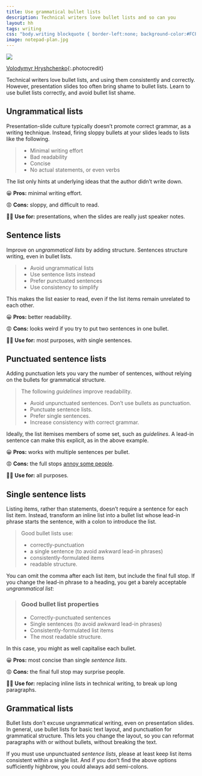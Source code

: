 ```yaml
---
title: Use grammatical bullet lists
description: Technical writers love bullet lists and so can you
layout: hh
tags: writing
css: "body.writing blockquote { border-left:none; background-color:#FCF9F1; color:black; padding:1.3em; position:relative; } body.writing blockquote ul {margin-bottom:0} body.writing blockquote:before {content:'EXAMPLE'; color:#DF5A49; position:absolute; left:34em; } body.writing blockquote h3 {margin:0 0 0.6em}"
image: notepad-plan.jpg
---
```


![](notepad-plan.jpg)

[Volodymyr Hryshchenko](https://unsplash.com/photos/x_OKGbxB3fA){:.photocredit}

Technical writers love bullet lists, and using them consistently and correctly.
However, presentation slides too often bring shame to bullet lists.
Learn to use bullet lists correctly, and avoid bullet list shame.

## Ungrammatical lists

Presentation-slide culture typically doesn’t promote correct grammar, as a writing technique.
Instead, firing sloppy bullets at your slides leads to lists like the following.

> * Minimal writing effort
> * Bad readability
> * Concise
> * No actual statements, or even verbs

The list only hints at underlying ideas that the author didn’t write down.

😀 **Pros:** minimal writing effort.

😡 **Cons:** sloppy, and difficult to read.

👍🏻 **Use for:** presentations, when the slides are really just speaker notes.


## Sentence lists

Improve on _ungrammatical lists_ by adding structure.
Sentences structure writing, even in bullet lists.

> * Avoid ungrammatical lists
> * Use sentence lists instead
> * Prefer punctuated sentences
> * Use consistency to simplify

This makes the list easier to read, even if the list items remain unrelated to each other.

😀 **Pros:** better readability.

😡 **Cons:** looks weird if you try to put two sentences in one bullet.

👍🏻 **Use for:** most purposes, with single sentences.


## Punctuated sentence lists

Adding punctuation lets you vary the number of sentences, without relying on the bullets for grammatical structure.

> The following _guidelines_ improve readability.
>
> * Avoid unpunctuated sentences. Don’t use bullets as punctuation.
> * Punctuate sentence lists.
> * Prefer single sentences.
> * Increase consistency with correct grammar.

Ideally, the list itemises members of some set, such as _guidelines_.
A lead-in sentence can make this explicit, as in the above example.

😀 **Pros:** works with multiple sentences per bullet.

😡 **Cons:** the full stops [annoy some people](https://twitter.com/lukehefson/status/1671143747491442691).

👍🏻 **Use for:** all purposes.


## Single sentence lists

Listing items, rather than statements, doesn’t require a sentence for each list item.
Instead, transform an inline list into a bullet list whose lead-in phrase starts the sentence, with a colon to introduce the list.

> Good bullet lists use:
>
> * correctly-punctuation
> * a single sentence (to avoid awkward lead-in phrases)
> * consistently-formulated items
> * readable structure.

You can omit the comma after each list item, but include the final full stop.
If you change the lead-in phrase to a heading, you get a barely acceptable _ungrammatical list_:

> ### Good bullet list properties
>
> * Correctly-punctuated sentences
> * Single sentences (to avoid awkward lead-in phrases)
> * Consistently-formulated list items
> * The most readable structure.

In this case, you might as well capitalise each bullet.

😀 **Pros:** most concise than single _sentence lists_.

😡 **Cons:** the final full stop may surprise people.

👍🏻 **Use for:** replacing inline lists in technical writing, to break up long paragraphs.


## Grammatical lists

Bullet lists don’t excuse ungrammatical writing, even on presentation slides.
In general, use bullet lists for basic text layout, and punctuation for grammatical structure.
This lets you change the layout, so you can reformat paragraphs with or without bullets, without breaking the text.

If you must use unpunctuated _sentence lists_, please at least keep list items consistent within a single list.
And if you don’t find the above options sufficiently highbrow, you could always add semi-colons.
